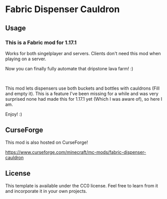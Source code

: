 # Fabric Dispenser Cauldron

## Usage
### This is a Fabric mod for 1.17.1


Works for both singelplayer and servers. Clients don't need this mod when playing on a server.

Now you can finally fully automate that dripstone lava farm! :)

<br>

This mod lets dispensers use both buckets and bottles with cauldrons (Fill and empty it). This is a feature I've been missing for a while and was very surprised none had made this for 1.17.1 yet (Which I was aware of), so here I am.

 
Enjoy! :)

## CurseForge
This mod is also hosted on CurseForge!

https://www.curseforge.com/minecraft/mc-mods/fabric-dispenser-cauldron

## License

This template is available under the CC0 license. Feel free to learn from it and incorporate it in your own projects.
